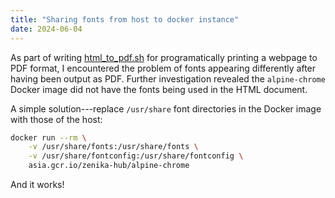 ```yaml
---
title: "Sharing fonts from host to docker instance"
date: 2024-06-04
---
```

As part of writing [html_to_pdf.sh](https://github.com/jkitching/1pager-printable-html/blob/master/html_to_pdf.sh) for programatically printing a webpage to PDF format, I encountered the problem of fonts appearing differently after having been output as PDF.  Further investigation revealed the `alpine-chrome` Docker image did not have the fonts being used in the HTML document.

A simple solution---replace `/usr/share` font directories in the Docker image with those of the host:

```sh
docker run --rm \
    -v /usr/share/fonts:/usr/share/fonts \
    -v /usr/share/fontconfig:/usr/share/fontconfig \
    asia.gcr.io/zenika-hub/alpine-chrome
```

And it works!
